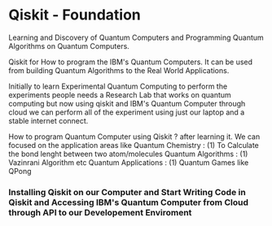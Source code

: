 # Qiskit - Foundation

Learning  and Discovery of Quantum Computers and Programming Quantum Algorithms on Quantum Computers.

Qiskit for How to program the IBM's Quantum Computers. It can be used from building Quantum Algorithms to the Real World Applications.

Initially to learn Experimental Quantum Computing to perform the experiments people needs a Research Lab that works on quantum computing but now using qiskit and IBM's Quantum Computer through cloud we can perform all of the experiment using just our laptop and a stable internet connect.

How to program Quantum Computer using Qiskit ? after learning it. We can focused on the application areas like Quantum Chemistry : (1) To Calculate the bond lenght between two atom/molecules 
Quantum Algorithms : (1) Vazinrani Algorithm etc
Quantum Applications : (1) Quantum Games like QPong

### Installing Qiskit on our Computer and Start Writing Code in Qiskit and Accessing IBM's Quantum Computer from Cloud through API to our Developement Enviroment

